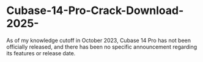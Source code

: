 # Cubase-14-Pro-Crack-Download-2025-
As of my knowledge cutoff in October 2023, Cubase 14 Pro has not been officially released, and there has been no specific announcement regarding its features or release date.
